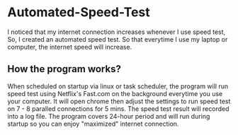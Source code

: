 # Automated-Speed-Test
I noticed that my internet connection increases whenever I use speed test, So, I created an automated speed test. 
So that everytime I use my laptop or computer, the internet speed will increase.

## How the program works?
When scheduled on startup via linux or task scheduler, the program will run speed test using Netflix's Fast.com on the background everytime you use your computer.
It will open chrome then adjust the settings to run speed test on 7 - 8 paralled connections for 5 mins. 
The speed test result will recorded into a log file. The program covers 24-hour period and will run during startup 
so you can enjoy "maximized" internet connection.



